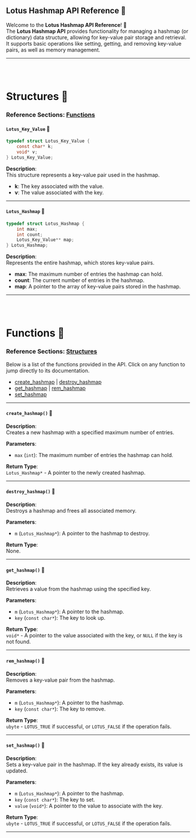## **Lotus Hashmap API Reference 🪷**

Welcome to the **Lotus Hashmap API Reference**! 🪷  
The **Lotus Hashmap API** provides functionality for managing a hashmap (or dictionary) data structure, allowing for key-value pair storage and retrieval. It supports basic operations like setting, getting, and removing key-value pairs, as well as memory management.

---

<br>
<br>

<a id="Structures"></a>
# **Structures 🪷**

### **Reference Sections:** [Functions](#Functions)

<a id="Lotus_Key_Value"></a>
#### **`Lotus_Key_Value`** 🪷
```c
typedef struct Lotus_Key_Value {
    const char* k;
    void* v;
} Lotus_Key_Value;
```

**Description**:  
This structure represents a key-value pair used in the hashmap.

- **k**: The key associated with the value.
- **v**: The value associated with the key.

---

<a id="Lotus_Hashmap"></a>
#### **`Lotus_Hashmap`** 🪷
```c
typedef struct Lotus_Hashmap {
    int max;
    int count;
    Lotus_Key_Value** map;
} Lotus_Hashmap;
```

**Description**:  
Represents the entire hashmap, which stores key-value pairs.

- **max**: The maximum number of entries the hashmap can hold.
- **count**: The current number of entries in the hashmap.
- **map**: A pointer to the array of key-value pairs stored in the hashmap.

---

<br>
<br>

<a id="Functions"></a>
# **Functions 🪷**

### **Reference Sections:** [Structures](#Structures)

Below is a list of the functions provided in the API. Click on any function to jump directly to its documentation.

- [create_hashmap](#create_hashmap) | [destroy_hashmap](#destroy_hashmap)  
- [get_hashmap](#get_hashmap) | [rem_hashmap](#rem_hashmap)  
- [set_hashmap](#set_hashmap)  

---

<a id="create_hashmap"></a>
#### **`create_hashmap()`** 🪷

**Description**:  
Creates a new hashmap with a specified maximum number of entries.

**Parameters**:  
- `max` (`int`): The maximum number of entries the hashmap can hold.

**Return Type**:  
`Lotus_Hashmap*` - A pointer to the newly created hashmap.

---

<a id="destroy_hashmap"></a>
#### **`destroy_hashmap()`** 🪷

**Description**:  
Destroys a hashmap and frees all associated memory.

**Parameters**:  
- `m` (`Lotus_Hashmap*`): A pointer to the hashmap to destroy.

**Return Type**:  
None.

---

<a id="get_hashmap"></a>
#### **`get_hashmap()`** 🪷

**Description**:  
Retrieves a value from the hashmap using the specified key.

**Parameters**:  
- `m` (`Lotus_Hashmap*`): A pointer to the hashmap.
- `key` (`const char*`): The key to look up.

**Return Type**:  
`void*` - A pointer to the value associated with the key, or `NULL` if the key is not found.

---

<a id="rem_hashmap"></a>
#### **`rem_hashmap()`** 🪷

**Description**:  
Removes a key-value pair from the hashmap.

**Parameters**:  
- `m` (`Lotus_Hashmap*`): A pointer to the hashmap.
- `key` (`const char*`): The key to remove.

**Return Type**:  
`ubyte` - `LOTUS_TRUE` if successful, or `LOTUS_FALSE` if the operation fails.

---

<a id="set_hashmap"></a>
#### **`set_hashmap()`** 🪷

**Description**:  
Sets a key-value pair in the hashmap. If the key already exists, its value is updated.

**Parameters**:  
- `m` (`Lotus_Hashmap*`): A pointer to the hashmap.
- `key` (`const char*`): The key to set.
- `value` (`void*`): A pointer to the value to associate with the key.

**Return Type**:  
`ubyte` - `LOTUS_TRUE` if successful, or `LOTUS_FALSE` if the operation fails.

---